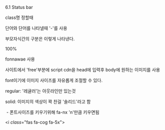 6.1 Status bar



class명 정할때

단어와 단어를 나타낼때 '-'를 사용

부모자식간의 구분은 이렇게 나타낸다.

<div class="status-bar__column">
        <span class="status-bar__battery-level">100%</span>
    </div>



fonnawae 사용

사이트에서 'free'부분에 script cdn을 head에 입력후 body에 원하는 이미지를 사용

font이기에 이미지 사이즈를 자유롭게 조절할 수 있다.

regular: '레귤러'는 아웃라인만 있는것

solid: 이미지의 색상이 꽉 찬걸 '솔리드'라고 함

​	- 폰트사이즈를 키우기위해 fa-nx 'n'만큼 키우면됨

<i *class*="fas fa-cog fa-5x"></i> 